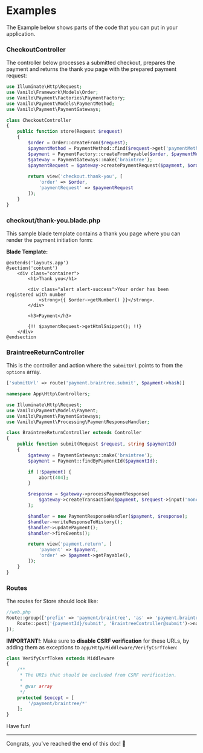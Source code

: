 # Examples

The Example below shows parts of the code that you can put in your application.

### CheckoutController

The controller below processes a submitted checkout, prepares the payment and returns the thank you
page with the prepared payment request:

```php
use Illuminate\Http\Request;
use Vanilo\Framework\Models\Order;
use Vanilo\Payment\Factories\PaymentFactory;
use Vanilo\Payment\Models\PaymentMethod;
use Vanilo\Payment\PaymentGateways;

class CheckoutController
{
    public function store(Request $request)
    {
        $order = Order::createFrom($request);
        $paymentMethod = PaymentMethod::find($request->get('paymentMethod'));
        $payment = PaymentFactory::createFromPayable($order, $paymentMethod);
        $gateway = PaymentGateways::make('braintree');
        $paymentRequest = $gateway->createPaymentRequest($payment, $order->getShippingAddress(), options: ['submitUrl' => route('payment.braintree.submit', $payment->hash)]);
        
        return view('checkout.thank-you', [
            'order' => $order,
            'paymentRequest' => $paymentRequest
        ]);
    }
}
```

### checkout/thank-you.blade.php

This sample blade template contains a thank you page where you can render the payment initiation
form:

**Blade Template:**

```blade
@extends('layouts.app')
@section('content')
    <div class="container">
        <h1>Thank you</h1>

        <div class="alert alert-success">Your order has been registered with number
            <strong>{{ $order->getNumber() }}</strong>.
        </div>

        <h3>Payment</h3>

        {!! $paymentRequest->getHtmlSnippet(); !!}
    </div>
@endsection
```

### BraintreeReturnController
This is the controller and action where the `submitUrl` points to from the `options` array.
 ```php
['submitUrl' => route('payment.braintree.submit', $payment->hash)]
```


```php
namespace App\Http\Controllers;

use Illuminate\Http\Request;
use Vanilo\Payment\Models\Payment;
use Vanilo\Payment\PaymentGateways;
use Vanilo\Payment\Processing\PaymentResponseHandler;

class BraintreeReturnController extends Controller
{
    public function submit(Request $request, string $paymentId)
    {
        $gateway = PaymentGateways::make('braintree');
        $payment = Payment::findByPaymentId($paymentId);

        if (!$payment) {
            abort(404);
        }

        $response = $gateway->processPaymentResponse(
            $gateway->createTransaction($payment, $request->input('nonce'))
        );

        $handler = new PaymentResponseHandler($payment, $response);
        $handler->writeResponseToHistory();
        $handler->updatePayment();
        $handler->fireEvents();

        return view('payment.return', [
            'payment' => $payment,
            'order' => $payment->getPayable(),
        ]);
    }
}
```

### Routes

The routes for Store should look like:

```php
//web.php
Route::group(['prefix' => 'payment/braintree', 'as' => 'payment.braintree.'], function() {
    Route::post('{paymentId}/submit', 'BraintreeController@submit')->name('submit');
});
```

**IMPORTANT!**: Make sure to **disable CSRF verification** for these URLs, by adding them as
exceptions to `app/Http/Middleware/VerifyCsrfToken`:

```php
class VerifyCsrfToken extends Middleware
{
    /**
     * The URIs that should be excluded from CSRF verification.
     *
     * @var array
     */
    protected $except = [
        '/payment/braintree/*'
    ];
}
```

Have fun!

---
Congrats, you've reached the end of this doc! 🎉
